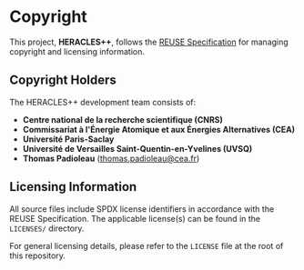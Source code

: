 <!--
SPDX-FileCopyrightText: 2025 The HERACLES++ development team, see COPYRIGHT.md file

SPDX-License-Identifier: MIT
-->

# Copyright

This project, **HERACLES++**, follows the [REUSE Specification](https://reuse.software/) for managing copyright and licensing information.

## Copyright Holders

The HERACLES++ development team consists of:

- **Centre national de la recherche scientifique (CNRS)**
- **Commissariat à l'Énergie Atomique et aux Énergies Alternatives (CEA)**
- **Université Paris-Saclay**
- **Université de Versailles Saint-Quentin-en-Yvelines (UVSQ)**
- **Thomas Padioleau** (<thomas.padioleau@cea.fr>)

## Licensing Information

All source files include SPDX license identifiers in accordance with the REUSE Specification. The applicable license(s) can be found in the `LICENSES/` directory.

For general licensing details, please refer to the `LICENSE` file at the root of this repository.
